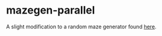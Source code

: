 # mazegen-parallel
A slight modification to a random maze generator found [here](https://github.com/razimantv/mazegenerator).

